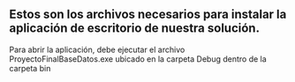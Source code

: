 ## Estos son los archivos necesarios para instalar la aplicación de escritorio de nuestra solución.
Para abrir la aplicación, debe ejecutar el archivo ProyectoFinalBaseDatos.exe ubicado en la carpeta Debug dentro de la carpeta bin
